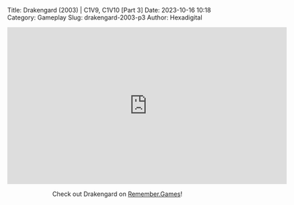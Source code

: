 Title: Drakengard (2003) | C1V9, C1V10 [Part 3]
Date: 2023-10-16 10:18
Category: Gameplay
Slug: drakengard-2003-p3
Author: Hexadigital

<center><iframe src="https://www.youtube.com/embed/9yKW6_xCHlU?feature=oembed" allow="accelerometer; autoplay; encrypted-media; gyroscope; picture-in-picture" width="640" height="360" frameborder="0"></iframe>

Check out Drakengard on [Remember.Games](https://remember.games/game/2346/drakengard/)!</center>